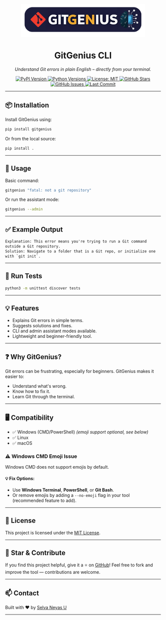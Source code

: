 <p align="center">
  <img src="https://raw.githubusercontent.com/selvaneyas/gitgenius/main/assert/2.png" alt="GitGenius CLI Logo" width="400"/>
</p>

<h1 align="center">GitGenius CLI</h1>

<p align="center">
  <em>Understand Git errors in plain English – directly from your terminal.</em>
</p>

<p align="center">
  <a href="https://pypi.org/project/gitgenius/">
    <img src="https://img.shields.io/pypi/v/gitgenius" alt="PyPI Version">
  </a>
  <a href="https://pypi.org/project/gitgenius/">
    <img src="https://img.shields.io/pypi/pyversions/gitgenius" alt="Python Versions">
  </a>
  <a href="https://opensource.org/licenses/MIT">
    <img src="https://img.shields.io/badge/License-MIT-yellow.svg" alt="License: MIT">
  </a>
  <a href="https://github.com/selvaneyas/gitgenius/stargazers">
    <img src="https://img.shields.io/github/stars/selvaneyas/gitgenius.svg?style=social" alt="GitHub Stars">
  </a>
  <a href="https://github.com/selvaneyas/gitgenius/issues">
    <img src="https://img.shields.io/github/issues/selvaneyas/gitgenius.svg" alt="GitHub Issues">
  </a>
  <a href="https://github.com/selvaneyas/gitgenius/commits/main">
    <img src="https://img.shields.io/github/last-commit/selvaneyas/gitgenius" alt="Last Commit">
  </a>
</p>

---

## 📦 Installation

Install GitGenius using:

```bash
pip install gitgenius
```
Or from the local source:

```bash
pip install .
```

---

## 🚀 Usage

Basic command:

```bash
gitgenius "fatal: not a git repository"
```

Or run the assistant mode:

```bash
gitgenius --admin
```

---

## ✅ Example Output

```
Explanation: This error means you're trying to run a Git command outside a Git repository.
Solution: Navigate to a folder that is a Git repo, or initialize one with `git init`.
```

---

## 🧪 Run Tests

```bash
python3 -m unittest discover tests
```

---

## 💡 Features

* Explains Git errors in simple terms.
* Suggests solutions and fixes.
* CLI and admin assistant modes available.
* Lightweight and beginner-friendly tool.

---

## ❓ Why GitGenius?

Git errors can be frustrating, especially for beginners. GitGenius makes it easier to:

* Understand what's wrong.
* Know how to fix it.
* Learn Git through the terminal.

---

## 🖥️ Compatibility

* ✅ Windows (CMD/PowerShell) *(emoji support optional, see below)*
* ✅ Linux
* ✅ macOS

### ⚠️ Windows CMD Emoji Issue

Windows CMD does not support emojis by default.

#### 💡 Fix Options:

* Use **Windows Terminal**, **PowerShell**, or **Git Bash**.
* Or remove emojis by adding a `--no-emoji` flag in your tool (recommended feature to add).

---

## 📜 License

This project is licensed under the [MIT License](https://opensource.org/licenses/MIT).

---

## 🌟 Star & Contribute

If you find this project helpful, give it a ⭐ on [GitHub](https://github.com/selvaneyas/gitgenius)!
Feel free to fork and improve the tool — contributions are welcome.

---

## 📫 Contact

Built with ❤️ by [Selva Neyas U](https://github.com/selvaneyas)

---